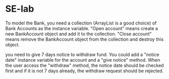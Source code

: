 # SE-lab

To model the Bank, you need a collection (ArrayList is a good choice) of Bank Accounts as the instance variable. "Open account" means create a new BankAccount object and add it to the collection. "Close account" means remove the BankAccount object from the collection and destroy this object.

you need to give 7 days notice to withdraw fund. You could add a "notice date" instance variable for the account and a "give notice" method. When the user access the "withdraw" method, the notice date should be checked first and if it is not 7 days already, the withdraw request should be rejected.
